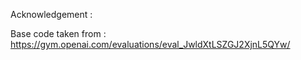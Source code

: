 Acknowledgement :

Base code taken from : https://gym.openai.com/evaluations/eval_JwldXtLSZGJ2XjnL5QYw/
